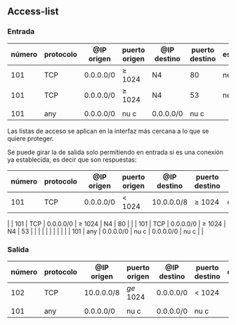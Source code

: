 ## Access-list

### Entrada

| número | protocolo | @IP origen | puerto origen | @IP destino | puerto destino | estado |
| ---- | ---- | ---- | ---- | ---- | ---- | ---- |
| 101 | TCP | 0.0.0.0/0 | $\ge$ 1024 | N4 | 80 | new |
| 101 | TCP | 0.0.0.0/0 | $\ge$ 1024 | N4 | 53 | new |
|  |  |  |  |  |  |  |
| 101 | any | 0.0.0.0/0 | nu c | 0.0.0.0/0 | nu c |  |

Las listas de acceso se aplican en la interfaz más cercana a lo que se quiere proteger.

Se puede girar la de salida solo permitiendo en entrada si es una conexión ya establecida, es decir que son respuestas:




| número | protocolo | @IP origen | puerto origen | @IP destino | puerto destino | estado |
| ---- | ---- | ---- | ---- | ---- | ---- | ---- |
| 101 | TCP | 0.0.0.0/0 | $\lt$ 1024 | 10.0.0.0/8 | $\ge$ 1024 | established |
|
| 101 | TCP | 0.0.0.0/0 | $\ge$ 1024 | N4 | 80 |  |
| 101 | TCP | 0.0.0.0/0 | $\ge$ 1024 | N4 | 53 |  |
|  |  |  |  |  |  |  |
| 101 | any | 0.0.0.0/0 | nu c | 0.0.0.0/0 | nu c |  |

### Salida


| número | protocolo | @IP origen | puerto origen | @IP destino | puerto destino | estado |
| ---- | ---- | ---- | ---- | ---- | ---- | ---- |
| 102 | TCP | 10.0.0.0/8 | $ge$ 1024 | 0.0.0.0/0 | $\lt$ 1024 |  |
|  |  |  |  |  |  |  |
| 101 | any | 0.0.0.0/0 | nu c | 0.0.0.0/0 | nu c |  |
